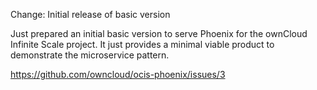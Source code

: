 Change: Initial release of basic version

Just prepared an initial basic version to serve Phoenix for the ownCloud
Infinite Scale project. It just provides a minimal viable product to
demonstrate the microservice pattern.

https://github.com/owncloud/ocis-phoenix/issues/3
